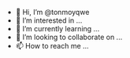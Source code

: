 - 👋 Hi, I’m @tonmoyqwe
- 👀 I’m interested in ...
- 🌱 I’m currently learning ...
- 💞️ I’m looking to collaborate on ...
- 📫 How to reach me ...

<!---
tonmoyqwe/tonmoyqwe is a ✨ special ✨ repository because its `README.md` (this file) appears on your GitHub profile.
You can click the Preview link to take a look at your changes.
--->
